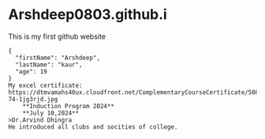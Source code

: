 # Arshdeep0803.github.i
This is my first github website
```
{
  "firstName": "Arshdeep",
  "lastName": "kaur",
  "age": 19
}
My excel certificate:
https://dtmvamahs40ux.cloudfront.net/ComplementaryCourseCertificate/5086562/original/Arshdeep_Kaur20240727-74-1jg3rjd.jpg
	**Induction Program 2024**
	**July 10,2024**
>Dr.Arvind Dhingra
He introduced all clubs and socities of college.

